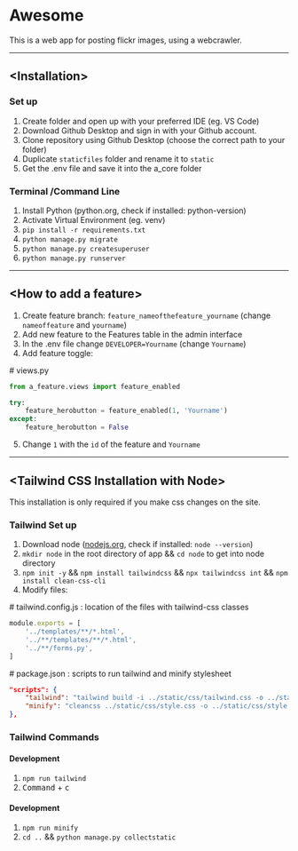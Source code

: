# Awesome

This is a web app for posting flickr images, using a webcrawler.

---

## \<Installation>

### Set up

1. Create folder and open up with your preferred IDE (eg. VS Code)
2. Download Github Desktop and sign in with your Github account.
3. Clone repository using Github Desktop (choose the correct path to your folder)
4. Duplicate `staticfiles` folder and rename it to `static`
5. Get the .env file and save it into the a_core folder

### Terminal /Command Line

1. Install Python (python.org, check if installed: python-version)
2. Activate Virtual Environment (eg. venv)
3. `pip install -r requirements.txt`
4. `python manage.py migrate`
5. `python manage.py createsuperuser`
6. `python manage.py runserver`

---

## \<How to add a feature>

1. Create feature branch: `feature_nameofthefeature_yourname` (change `nameoffeature` and `yourname`)
2. Add new feature to the Features table in the admin interface
3. In the .env file change `DEVELOPER=Yourname` (change `Yourname`)
4. Add feature toggle:

\# views.py
```python
from a_feature.views import feature_enabled

try: 
    feature_herobutton = feature_enabled(1, 'Yourname')
except:
    feature_herobutton = False
```
5. Change `1` with the `id` of the feature and `Yourname`

---

## \<Tailwind CSS Installation with Node>

This installation is only required if you make css changes on the site.

### Tailwind Set up

1. Download node ([nodejs.org](https://nodejs.org/en), check if installed: `node --version`)
2. `mkdir node` in the root directory of app && `cd node` to get into node directory
3. `npm init -y` && `npm install tailwindcss` && `npx tailwindcss int` && `npm install clean-css-cli`
4. Modify files:

\# tailwind.config.js : location of the files with tailwind-css classes

```javascript
module.exports = [
    '../templates/**/*.html',
    '../**/templates/**/*.html',
    '../**/forms.py',
]
```

\# package.json : scripts to run tailwind and minify stylesheet

```json
"scripts": {
    "tailwind": "tailwind build -i ../static/css/tailwind.css -o ../static/css/style.css --watch",
    "minify": "cleancss ../static/css/style.css -o ../static/css/style.min.css"
},
```

### Tailwind Commands

#### Development

1. `npm run tailwind`
2. <kbd>Command</kbd> + <kbd>c</kbd>

#### Development

1. `npm run minify`
2. `cd ..` && `python manage.py collectstatic`